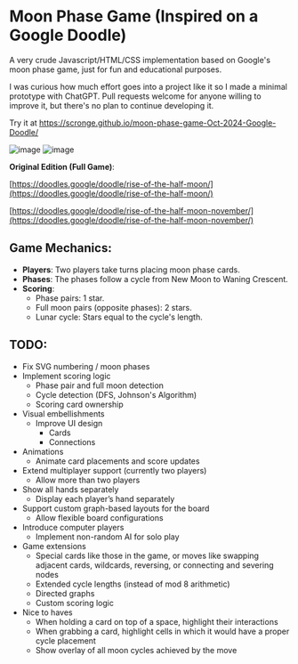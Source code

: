 # Moon Phase Game (Inspired on a Google Doodle)

A very crude Javascript/HTML/CSS implementation based on Google's moon phase game, just for fun and educational purposes. 

I was curious how much effort goes into a project like it so I made a minimal prototype with ChatGPT. Pull requests welcome for anyone willing to improve it, but there's no plan to continue developing it. 

Try it at [https://scronge.github.io/moon-phase-game-Oct-2024-Google-Doodle/ ](https://scronge.github.io/moon-phase-game-Oct-2024-Doodle/
)

![image](https://github.com/user-attachments/assets/55859a13-a815-4dbc-ae53-0580e1990432)
![image](https://github.com/user-attachments/assets/5b9e5fc1-abae-4079-8580-3be5352324bf)


**Original Edition (Full Game)**: 

[https://doodles.google/doodle/rise-of-the-half-moon/](https://doodles.google/doodle/rise-of-the-half-moon/)

[https://doodles.google/doodle/rise-of-the-half-moon-november/](https://doodles.google/doodle/rise-of-the-half-moon-november/)


## Game Mechanics:
- **Players**: Two players take turns placing moon phase cards.
- **Phases**: The phases follow a cycle from New Moon to Waning Crescent.
- **Scoring**:
  - Phase pairs: 1 star.
  - Full moon pairs (opposite phases): 2 stars.
  - Lunar cycle: Stars equal to the cycle's length.
  
## TODO:
- Fix SVG numbering / moon phases
- Implement scoring logic
   - Phase pair and full moon detection
   - Cycle detection (DFS, Johnson's Algorithm)
   - Scoring card ownership
- Visual embellishments
   - Improve UI design
      - Cards
      - Connections
- Animations
   - Animate card placements and score updates
- Extend multiplayer support (currently two players)
   - Allow more than two players
- Show all hands separately
   - Display each player’s hand separately
- Support custom graph-based layouts for the board
   - Allow flexible board configurations
- Introduce computer players
   - Implement non-random AI for solo play
- Game extensions
   - Special cards like those in the game, or moves like swapping adjacent cards, wildcards, reversing, or connecting and severing nodes
   - Extended cycle lengths (instead of mod 8 arithmetic) 
   - Directed graphs
   - Custom scoring logic
- Nice to haves
   - When holding a card on top of a space, highlight their interactions
   - When grabbing a card, highlight cells in which it would have a proper cycle placement
   - Show overlay of all moon cycles achieved by the move 
